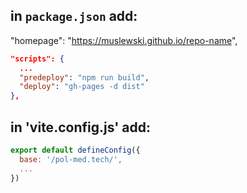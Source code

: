 ## in `package.json` add:
"homepage": "https://muslewski.github.io/repo-name",
```json
"scripts": {
  ...
  "predeploy": "npm run build",
  "deploy": "gh-pages -d dist"
},
```


## in 'vite.config.js' add:
```js
export default defineConfig({ 
  base: '/pol-med.tech/',
  ...
})
```
